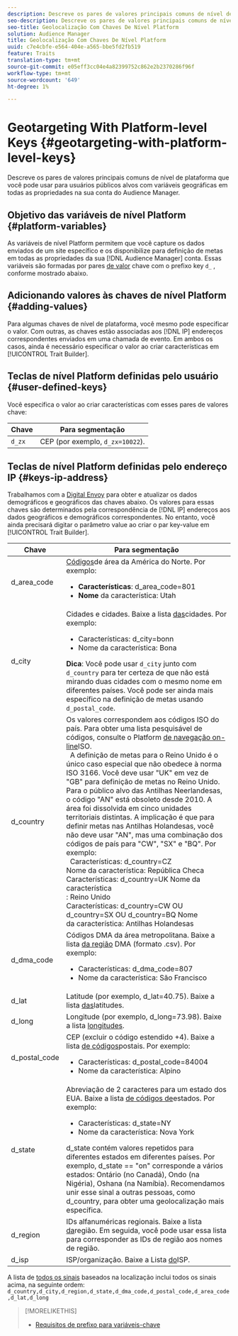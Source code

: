 ```yaml
---
description: Descreve os pares de valores principais comuns de nível de plataforma que você pode usar para usuários públicos alvos com variáveis geográficas em todas as propriedades na sua conta do Audience Manager.
seo-description: Descreve os pares de valores principais comuns de nível de plataforma que você pode usar para usuários públicos alvos com variáveis geográficas em todas as propriedades na sua conta do Audience Manager.
seo-title: Geolocalização Com Chaves De Nível Platform
solution: Audience Manager
title: Geolocalização Com Chaves De Nível Platform
uuid: c7e4cbfe-e564-404e-a565-bbe5fd2fb519
feature: Traits
translation-type: tm+mt
source-git-commit: e05eff3cc04e4a82399752c862e2b2370286f96f
workflow-type: tm+mt
source-wordcount: '649'
ht-degree: 1%

---
```



# Geotargeting With Platform-level Keys {#geotargeting-with-platform-level-keys}

Descreve os pares de valores principais comuns de nível de plataforma que você pode usar para usuários públicos alvos com variáveis geográficas em todas as propriedades na sua conta do Audience Manager.

<!-- c_tb_platform_vars.xml -->

## Objetivo das variáveis de nível Platform {#platform-variables}

As variáveis de nível Platform permitem que você capture os dados enviados de um site específico e os disponibilize para definição de metas em todas as propriedades da sua [!DNL Audience Manager] conta. Essas variáveis são formadas por pares [de valor](../../reference/key-value-pairs-explained.md) chave com o prefixo key `d_` , conforme mostrado abaixo.

## Adicionando valores às chaves de nível Platform {#adding-values}

Para algumas chaves de nível de plataforma, você mesmo pode especificar o valor. Com outras, as chaves estão associadas aos [!DNL IP] endereços correspondentes enviados em uma chamada de evento. Em ambos os casos, ainda é necessário especificar o valor ao criar características em [!UICONTROL Trait Builder].

## Teclas de nível Platform definidas pelo usuário {#user-defined-keys}

Você especifica o valor ao criar características com esses pares de valores chave:

| Chave | Para segmentação |
|---|---|
| `d_zx` | CEP (por exemplo, `d_zx=10022`). |

## Teclas de nível Platform definidas pelo endereço IP {#keys-ip-address}

Trabalhamos com a [Digital Envoy](https://www.digitalenvoy.com/) para obter e atualizar os dados demográficos e geográficos das chaves abaixo. Os valores para essas chaves são determinados pela correspondência de [!DNL IP] endereços aos dados geográficos e demográficos correspondentes. No entanto, você ainda precisará digitar o parâmetro value ao criar o par key-value em [!UICONTROL Trait Builder].

| Chave | Para segmentação |
|--- |--- |
| d_area_code | [Códigos](https://en.wikipedia.org/wiki/List_of_North_American_Numbering_Plan_area_codes)de área da América do Norte.  Por exemplo: <ul><li>**Características**:  d_area_code=801</li><li>**Nome** da característica: Utah</li></ul> |
| d_city | Cidades e cidades. Baixe a lista [das](assets/d_city.txt)cidades.  Por exemplo: <ul><li>Características:  d_city=bonn</li><li>Nome da característica: Bona</li></ul> **Dica**: Você pode usar `d_city` junto com `d_country` para ter certeza de que não está mirando duas cidades com o mesmo nome em diferentes países. Você pode ser ainda mais específico na definição de metas usando `d_postal_code`. |
| d_country | Os valores correspondem aos códigos ISO do país. Para obter uma lista pesquisável de códigos, consulte o Platform [de navegação on-line](https://www.iso.org/obp/ui/#home)ISO. <br>  A definição de metas para o Reino Unido é o único caso especial que não obedece à norma ISO 3166. Você deve usar &quot;UK&quot; em vez de &quot;GB&quot; para definição de metas no Reino Unido.  Para o público alvo das Antilhas Neerlandesas, o código &quot;AN&quot; está obsoleto desde 2010. A área foi dissolvida em cinco unidades territoriais distintas. A implicação é que para definir metas nas Antilhas Holandesas, você não deve usar &quot;AN&quot;, mas uma combinação dos códigos de país para &quot;CW&quot;, &quot;SX&quot; e &quot;BQ&quot;.  Por exemplo:  <br>  Características:  d_country=CZ <br>Nome da característica: República Checa <br>Características:  d_country=UK Nome da característica <br>: Reino Unido <br>Características:  d_country=CW OU d_country=SX OU d_country=BQ Nome <br>da característica: Antilhas Holandesas |
| d_dma_code | Códigos DMA da área metropolitana. Baixe a lista [da região](assets/DMAregions.csv) DMA (formato .csv).  Por exemplo: <ul><li>Características:  d_dma_code=807</li><li>Nome da característica: São Francisco</li></ul> |
| d_lat | Latitude (por exemplo, d_lat=40.75). Baixe a lista [das](assets/d_lat.txt)latitudes. |
| d_long | Longitude (por exemplo, d_long=73.98). Baixe a lista [longitudes](assets/d_long.txt). |
| d_postal_code | CEP (excluir o código estendido +4). Baixe a lista [de códigos](assets/d_postal_code.txt)postais.  Por exemplo: <ul><li>Características:  d_postal_code=84004 </li><li>Nome da característica: Alpino</li></ul> |
| d_state | Abreviação de 2 caracteres para um estado dos EUA. Baixe a lista [de códigos de](assets/d_state.txt)estados.  Por exemplo: <ul><li>Características:  d_state=NY </li><li>Nome da característica: Nova York</li></ul>d_state contém valores repetidos para diferentes estados em diferentes países. Por exemplo, d_state == &quot;on&quot; corresponde a vários estados: Ontário (no Canadá), Ondo (na Nigéria), Oshana (na Namíbia). Recomendamos unir esse sinal a outras pessoas, como d_country, para obter uma geolocalização mais específica. |
| d_region | IDs alfanuméricas regionais. Baixe a lista [da](assets/Country_RegionCodes_City.csv)região.  Em seguida, você pode usar essa lista para corresponder as IDs de região aos nomes de região. |
| d_isp | ISP/organização. Baixe a Lista [do](assets/d_isp.txt)ISP. |

A lista de [todos os sinais](assets/all.txt) baseados na localização inclui todos os sinais acima, na seguinte ordem: `d_country,d_city,d_region,d_state,d_dma_code,d_postal_code,d_area_code,d_lat,d_long`

>[!MORELIKETHIS]
>
>* [Requisitos de prefixo para variáveis-chave](../../features/traits/trait-variable-prefixes.md)

